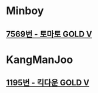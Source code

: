 # Minboy
## [7569번 - 토마토 GOLD V](https://www.acmicpc.net/problem/1195)

# KangManJoo
## [1195번 - 킥다운 GOLD V](https://www.acmicpc.net/problem/1195)
